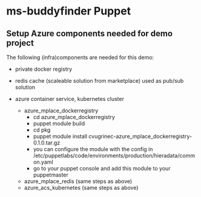 # ms-buddyfinder Puppet

## Setup Azure components needed for demo project

The following (infra)components are needed for this demo:
* private docker registry
* redis cache (scaleable solution from marketplace) used as pub/sub solution
* azure container service, kubernetes cluster

  * azure_mplace_dockerregistry
    * cd azure_mplace_dockerregistry
    * puppet module build
    * cd pkg
    * puppet module install cvugrinec-azure_mplace_dockerregistry-0.1.0.tar.gz
    * you can configure the module with the config in /etc/puppetlabs/code/environments/production/hieradata/common.yaml
    * go to your puppet console and add this module to your puppetmaster 
  * azure_mplace_redis (same steps as above)
  * azure_acs_kubernetes (same steps as above)
